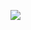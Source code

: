 [![](https://badge.imagelayers.io/rounds/10m-elastic-search-plugins:latest.svg)](https://imagelayers.io/?images=rounds/10m-elastic-search-plugins:latest 'Get your own badge on imagelayers.io')
